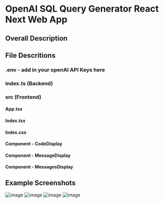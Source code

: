 # OpenAI SQL Query Generator React Next Web App
## Overall Description
## File Descritions
### .env - add in your openAI API Keys here
### index.ts (Backend)
### src (Frontend)
#### App.tsx
#### Index.tsx
#### Index.css
#### Component - CodeDisplay
#### Component - MessageDisplay
#### Component - MessagesDisplay

## Example Screenshots
![image](https://github.com/petermartens98/OpenAI-SQL-Query-Generator/assets/87671757/ac962678-8cc8-4fff-a93f-6f04458a9d65)
![image](https://github.com/petermartens98/OpenAI-SQL-Query-Generator/assets/87671757/36dc8672-b51c-45a9-85fb-63f045939ea9)
![image](https://github.com/petermartens98/OpenAI-SQL-Query-Generator/assets/87671757/8645c539-b6ab-46d1-9fb6-070d811e046e)
![image](https://github.com/petermartens98/OpenAI-SQL-Query-Generator/assets/87671757/38ee4828-f7fb-477a-a70a-850eeae4561e)


